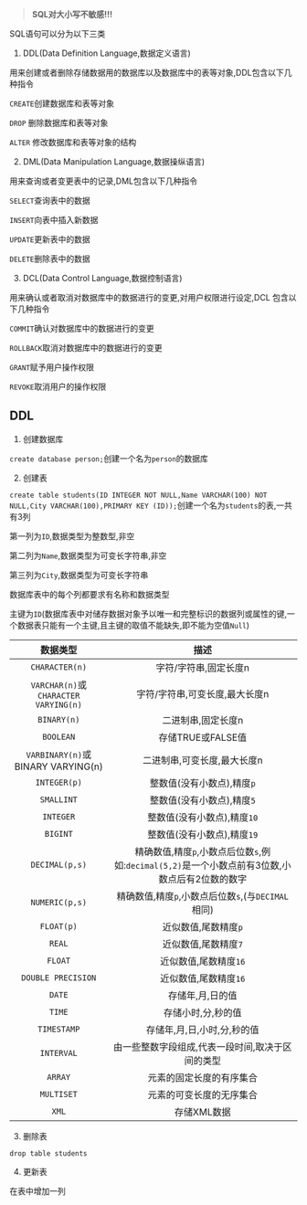 >**SQL对大小写不敏感!!!**

SQL语句可以分为以下三类

1. DDL(Data Definition Language,数据定义语言)

用来创建或者删除存储数据用的数据库以及数据库中的表等对象,DDL包含以下几种指令

`CREATE`创建数据库和表等对象

`DROP` 删除数据库和表等对象

`ALTER` 修改数据库和表等对象的结构

2. DML(Data Manipulation Language,数据操纵语言)

用来查询或者变更表中的记录,DML包含以下几种指令

`SELECT`查询表中的数据

`INSERT`向表中插入新数据

`UPDATE`更新表中的数据

`DELETE`删除表中的数据

3. DCL(Data Control Language,数据控制语言)

用来确认或者取消对数据库中的数据进行的变更,对用户权限进行设定,DCL 包含以下几种指令

`COMMIT`确认对数据库中的数据进行的变更

`ROLLBACK`取消对数据库中的数据进行的变更

`GRANT`赋予用户操作权限

`REVOKE`取消用户的操作权限

## DDL

1. 创建数据库

`create database person;`创建一个名为`person`的数据库

2. 创建表

`create table students(ID INTEGER NOT NULL,Name VARCHAR(100) NOT NULL,City VARCHAR(100),PRIMARY KEY (ID));`创建一个名为`students`的表,一共有3列

第一列为`ID`,数据类型为整数型,非空

第二列为`Name`,数据类型为可变长字符串,非空

第三列为`City`,数据类型为可变长字符串

数据库表中的每个列都要求有名称和数据类型

主键为`ID`(数据库表中对储存数据对象予以唯一和完整标识的数据列或属性的键,一个数据表只能有一个主键,且主键的取值不能缺失,即不能为空值`Null`)

|数据类型|描述|
|:---:|:---:|
|`CHARACTER(n)`|字符/字符串,固定长度n|
|`VARCHAR(n)`或`CHARACTER VARYING(n)`|字符/字符串,可变长度,最大长度n|
|`BINARY(n)`|二进制串,固定长度n|
|`BOOLEAN`|存储TRUE或FALSE值|
|`VARBINARY(n)`或BINARY VARYING(n)|二进制串,可变长度,最大长度n|
|`INTEGER(p)`|整数值(没有小数点),精度`p`|
|`SMALLINT`|整数值(没有小数点),精度`5`|
|`INTEGER`|整数值(没有小数点),精度`10`|
|`BIGINT`|整数值(没有小数点),精度`19`|
|`DECIMAL(p,s)`|精确数值,精度`p`,小数点后位数`s`,例如:`decimal(5,2)`是一个小数点前有3位数,小数点后有2位数的数字|
|`NUMERIC(p,s)`|精确数值,精度`p`,小数点后位数`s`,(与`DECIMAL`相同)|
|`FLOAT(p)`|近似数值,尾数精度`p`|
|`REAL`|近似数值,尾数精度`7`|
|`FLOAT`|近似数值,尾数精度`16`|
|`DOUBLE PRECISION`|近似数值,尾数精度`16`|
|`DATE`|存储年,月,日的值|
|`TIME`|存储小时,分,秒的值|
|`TIMESTAMP`|存储年,月,日,小时,分,秒的值|
|`INTERVAL`|由一些整数字段组成,代表一段时间,取决于区间的类型|
|`ARRAY`|元素的固定长度的有序集合|
|`MULTISET`|元素的可变长度的无序集合|
|`XML`|存储XML数据|

3. 删除表

`drop table students`

4. 更新表

在表中增加一列